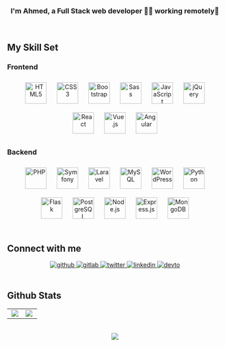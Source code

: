 ### <div align="center">I'm Ahmed, a Full Stack web developer 👨‍💻 working remotely🚀</div>  
<br/>  

## My Skill Set  
<div>
    <div valign="top" width="50%">
        <h3>Frontend</h3> 
        <div align="center"> 
            <a href="https://html.spec.whatwg.org/" target="_blank" style="text-decoration: none">
                <img style="margin: 10px" src="https://profilinator.rishav.dev/skills-assets/html5-original-wordmark.svg" alt="HTML5" height="50" />
            </a>
            <a href="https://www.w3.org/Style/CSS/Overview.en.html" target="_blank" style="text-decoration: none">
                <img style="margin: 10px" src="https://profilinator.rishav.dev/skills-assets/css3-original-wordmark.svg" alt="CSS3" height="50" />
            </a>
            <a href="https://getbootstrap.com/" target="_blank" style="text-decoration: none">  
                <img style="margin: 10px" src="https://profilinator.rishav.dev/skills-assets/bootstrap-plain.svg" alt="Bootstrap" height="50" />
            </a>
            <a href="https://sass-lang.com/" target="_blank" style="text-decoration: none">  
                <img style="margin: 10px" src="https://profilinator.rishav.dev/skills-assets/sass-original.svg" alt="Sass" height="50" />
            </a>
            <a href="https://ecma-international.org/publications-and-standards/standards/ecma-262/" target="_blank" style="text-decoration: none">
                <img style="margin: 10px" src="https://profilinator.rishav.dev/skills-assets/javascript-original.svg" alt="JavaScript" height="50" /> 
            </a>
            <a href="https://jquery.com/" target="_blank" style="text-decoration: none"> 
                <img style="margin: 10px" src="https://profilinator.rishav.dev/skills-assets/jquery.png" alt="jQuery" height="50" />
            </a>
            <a href="https://react.dev/" target="_blank" style="text-decoration: none"> 
                <img style="margin: 10px" src="https://profilinator.rishav.dev/skills-assets/react-original-wordmark.svg" alt="React" height="50" />
            </a>
            <a href="https://vuejs.org/" target="_blank" style="text-decoration: none"> 
                <img style="margin: 10px" src="https://profilinator.rishav.dev/skills-assets/vuejs-original-wordmark.svg" alt="Vue.js" height="50" />
            </a>
            <a href="https://angular.dev/" target="_blank" style="text-decoration: none">
                <img style="margin: 10px" src="https://profilinator.rishav.dev/skills-assets/angularjs-original.svg" alt="Angular" height="50" /> 
            </a>  
        </div>
    </div>
    <div valign="top" width="50%">
        <h3>Backend</h3>  
        <div align="center">
            <a href="https://www.php.net/" target="_blank" style="text-decoration: none">
                <img style="margin: 10px" src="https://profilinator.rishav.dev/skills-assets/php-original.svg" alt="PHP" height="50" />
            </a>
            <a href="https://symfony.com/" target="_blank" style="text-decoration: none">
                <img style="margin: 10px" src="https://profilinator.rishav.dev/skills-assets/symfony_black_03.svg" alt="Symfony" height="50" />
            </a> 
            <a href="https://laravel.com/" target="_blank" style="text-decoration: none"> 
                <img style="margin: 10px" src="https://profilinator.rishav.dev/skills-assets/laravel-plain-wordmark.svg" alt="Laravel" height="50" />
            </a> 
            <a href="https://www.mysql.com/" target="_blank" style="text-decoration: none">
                <img style="margin: 10px" src="https://profilinator.rishav.dev/skills-assets/mysql-original-wordmark.svg" alt="MySQL" height="50" />
            </a> 
            <a href="https://wordpress.com/" target="_blank" style="text-decoration: none"> 
                <img style="margin: 10px" src="https://profilinator.rishav.dev/skills-assets/wordpress.png" alt="WordPress" height="50" /> 
            </a> 
            <a href="https://www.python.org/" target="_blank" style="text-decoration: none">
                <img style="margin: 10px" src="https://profilinator.rishav.dev/skills-assets/python-original.svg" alt="Python" height="50" />
            </a>
            <a href="https://flask.palletsprojects.com/en/stable/" target="_blank" style="text-decoration: none">
                <img style="margin: 10px" src="https://profilinator.rishav.dev/skills-assets/flask.png" alt="Flask" height="50" />
            </a>
            <a href="https://www.postgresql.org/" target="_blank" style="text-decoration: none">
                <img style="margin: 10px" src="https://profilinator.rishav.dev/skills-assets/postgresql-original-wordmark.svg" alt="PostgreSQL" height="50" />
            </a>
            <a href="https://nodejs.org/" target="_blank" style="text-decoration: none">
                <img style="margin: 10px" src="https://profilinator.rishav.dev/skills-assets/nodejs-original-wordmark.svg" alt="Node.js" height="50" /> 
            </a>
            <a href="https://expressjs.com/" target="_blank" style="text-decoration: none">
                <img style="margin: 10px" src="https://profilinator.rishav.dev/skills-assets/express-original-wordmark.svg" alt="Express.js" height="50" />
            </a>
            <a href="https://www.mongodb.com" target="_blank" style="text-decoration: none">
                <img style="margin: 10px" src="https://profilinator.rishav.dev/skills-assets/mongodb-original-wordmark.svg" alt="MongoDB" height="50" />
            </a>
        </div>
    </div>
</div>  
<br/>  

## Connect with me  
<div align="center">
    <a href="https://github.com/ahmedaefattah" target="_blank">
        <img src=https://img.shields.io/badge/github-%2324292e.svg?&style=for-the-badge&logo=github&logoColor=white alt=github style="margin-bottom: 5px;" />
    </a>
    <a href="https://gitlab.com/ahmedaefattah" target="_blank">
        <img src=https://img.shields.io/badge/gitlab-330F63.svg?&style=for-the-badge&logo=gitlab&logoColor=white alt=gitlab style="margin-bottom: 5px;" />
    </a>
    <a href="https://twitter.com/ahmedaefattah_" target="_blank">
        <img src=https://img.shields.io/badge/twitter-%2300acee.svg?&style=for-the-badge&logo=twitter&logoColor=white alt=twitter style="margin-bottom: 5px;" />
    </a>
    <a href="https://linkedin.com/in/ahmedaefattah" target="_blank">
        <img src=https://img.shields.io/badge/linkedin-%231E77B5.svg?&style=for-the-badge&logo=linkedin&logoColor=white alt=linkedin style="margin-bottom: 5px;" />
    </a>
    <a href="https://dev.to/ahmedaefattah" target="_blank">
        <img src=https://img.shields.io/badge/dev.to-%2308090A.svg?&style=for-the-badge&logo=dev.to&logoColor=white alt=devto style="margin-bottom: 5px;" />
    </a>   
</div>  
<br/>  

## Github Stats  
<table>
    <tr>
        <td valign="top" width="50%">
            <div align="center">
                <img src="https://github-readme-stats.vercel.app/api?username=ahmedaefattah&show_icons=true&count_private=true&hide_border=true" align="center" />
            </div>
        </td>
        <td valign="top" width="50%">
            <img src="https://github-readme-stats.vercel.app/api/top-langs/?username=ahmedaefattah&hide_border=true&layout=compact" align="left" />
        </td>
    </tr>
</table>  
<br/>  

<div align="center">
    <img src="https://komarev.com/ghpvc/?username=ahmedaefattah&&style=flat-square" align="center" />
</div>  
<br/>